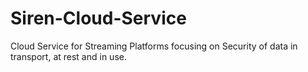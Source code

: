 # Siren-Cloud-Service
Cloud Service for Streaming Platforms focusing on Security of data in transport, at rest and in use.
